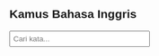 <!DOCTYPE html>
<html lang="en">
<head>
<meta charset="UTF-8">
<meta name="viewport" content="width=device-width, initial-scale=1.0">
<title>Kamus Bahasa Inggris</title>
<style>
    body {
        font-family: Arial, sans-serif;
    }
    #searchInput {
        padding: 5px;
        width: 250px;
        margin-bottom: 10px;
    }
    #result {
        margin-top: 10px;
    }
</style>
</head>
<body>

<h2>Kamus Bahasa Inggris</h2>

<input type="text" id="searchInput" placeholder="Cari kata...">
<div id="result"></div>

<script>
    // Data kamus
    var dictionary = [
        { word: "apple", definition: "a round fruit with red or green skin and a whitish interior" },
        { word: "banana", definition: "a long curved fruit which grows in clusters and has soft pulpy flesh and yellow skin when ripe" },
        { word: "cat", definition: "a small domesticated carnivorous mammal with soft fur" },
        { word: "dog", definition: "a domesticated carnivorous mammal that typically has a long snout, an acute sense of smell, and a barking, howling, or whining voice" }
        // tambahkan kata-kata lain di sini
    ];

    // Fungsi pencarian
    function searchDictionary() {
        var input = document.getElementById("searchInput").value.toLowerCase();
        var resultDiv = document.getElementById("result");
        resultDiv.innerHTML = ""; // Mengosongkan hasil sebelumnya

        if (input.trim() === "") {
            resultDiv.innerHTML = "Masukkan kata untuk mencari.";
            return;
        }

        var found = false;
        for (var i = 0; i < dictionary.length; i++) {
            if (dictionary[i].word.toLowerCase().includes(input)) {
                resultDiv.innerHTML += "<b>" + dictionary[i].word + "</b>: " + dictionary[i].definition + "<br>";
                found = true;
            }
        }

        if (!found) {
            resultDiv.innerHTML = "Kata tidak ditemukan dalam kamus.";
        }
    }

    // Memanggil fungsi searchDictionary saat tombol ditekan
    document.getElementById("searchInput").addEventListener("keyup", function(event) {
        if (event.key === "Enter") {
            searchDictionary();
        }
    });
</script>

</body>
</html>
